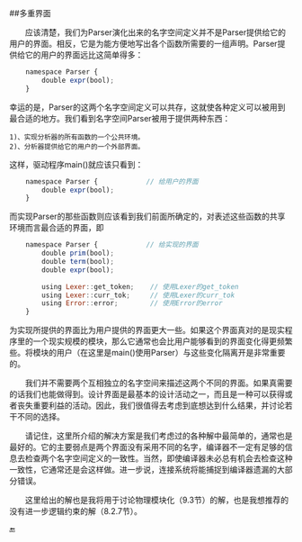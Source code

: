 ##多重界面

&emsp;&emsp;应该清楚，我们为Parser演化出来的名字空间定义并不是Parser提供给它的用户的界面。相反，它是为能方便地写出各个函数所需要的一组声明。Parser提供给它的用户的界面远比这简单得多：

```javascript
    namespace Parser {
        double expr(bool);
    }
```

幸运的是，Parser的这两个名字空间定义可以共存，这就使各种定义可以被用到最合适的地方。我们看到名字空间Parser被用于提供两种东西：

    1)、实现分析器的所有函数的一个公共环境。
    2)、分析器提供给它的用户的一个外部界面。

这样，驱动程序main()就应该只看到：

```javascript
    namespace Parser {            // 给用户的界面
        double expr(bool);
    }
```

而实现Parser的那些函数则应该看到我们前面所确定的，对表述这些函数的共享环境而言最合适的界面，即

```javascript
    namespace Parser {            // 给实现的界面
        double prim(bool);
        double term(bool);
        double expr(bool);
        
        using Lexer::get_token;    // 使用Lexer的get_token
        using Lexer::curr_tok;     // 使用Lexer的curr_tok
        using Error::error;        // 使用Error的error
    }
```

为实现所提供的界面比为用户提供的界面更大一些。如果这个界面真对的是现实程序里的一个现实规模的模块，那么它通常也会比用户能够看到的界面变化得更频繁些。将模块的用户（在这里是main()使用Parser）与这些变化隔离开是非常重要的。

&emsp;&emsp;我们并不需要两个互相独立的名字空间来描述这两个不同的界面。如果真需要的话我们也能做得到。设计界面是最基本的设计活动之一，而且是一种可以获得或者丧失重要利益的活动。因此，我们很值得去考虑到底想达到什么结果，并讨论若干不同的选择。

&emsp;&emsp;请记住，这里所介绍的解决方案是我们考虑过的各种解中最简单的，通常也是最好的。它的主要弱点是两个界面没有采用不同的名字，编译器不一定有足够的信息去检查两个名字空间定义的一致性。当然，即使编译器未必总有机会去检查这种一致性，它通常还是会这样做。进一步说，连接系统将能捕捉到编译器遗漏的大部分错误。

&emsp;&emsp;这里给出的解也是我将用于讨论物理模块化（9.3节）的解，也是我想推荐的没有进一步逻辑约束的解（8.2.7节）。

🔚















